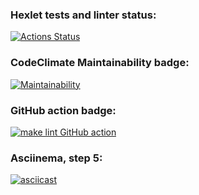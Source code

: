 ### Hexlet tests and linter status:
[![Actions Status](https://github.com/Serggi0/python-project-lvl1/workflows/hexlet-check/badge.svg)](https://github.com/Serggi0/python-project-lvl1/actions)

### CodeClimate Maintainability badge:
[![Maintainability](https://api.codeclimate.com/v1/badges/a99a88d28ad37a79dbf6/maintainability)](https://codeclimate.com/github/codeclimate/codeclimate/maintainability)

### GitHub action badge:
[![make lint GitHub action](https://github.com/Serggi0/python-project-lvl1/workflows/make%20lint%20GitHub%20action/badge.svg)](https://github.com/Serggi0/python-project-lvl1/actions)

### Asciinema, step 5:
[![asciicast](https://asciinema.org/a/376045.svg)](https://asciinema.org/a/376045)